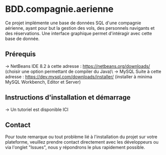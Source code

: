 # BDD.compagnie.aerienne
Ce projet implémente une base de données SQL d'une compagnie aérienne, ayant pour but la gestion des vols, des personnels navigants et des réservations.
Une interface graphique permet d'intéragir avec cette base de donnée.

## Prérequis
-> NetBeans IDE 8.2 à cette adresse : https://netbeans.org/downloads/ (choisir une option permettant de compiler du Java)\\
-> MySQL Suite à cette adresse : https://dev.mysql.com/downloads/installer/ (installer à minima MySQL Workbench, Editor et Server)
## Instructions d'installation et démarrage
-> Un tutoriel est disponible ICI
## Contact
Pour toute remarque ou tout problème lié à l'installation du projet sur votre plateforme, veuillez prendre contact directement avec les développeurs ou via l'onglet "Issues", nous y répondrons le plus rapidement possible.
